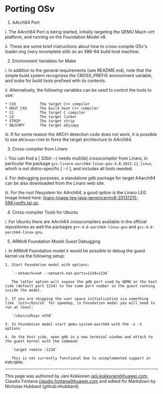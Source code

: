 Porting OSv
===========

1. AArch64 Port
  
  i. The AArch64 Port is being started, initially targeting the QEMU Mach-virt platform, and running on the Foundation Model v8.
  
  ii. These are some brief instructions about how to cross-compile OSv's loader.img (very incomplete still) on an X86-64 build host machine.

2. Environment Variables for Make

i. In addition to the general requirements (see README.md), note that the simple build system recognizes the CROSS_PREFIX environment variable, and looks for build tools prefixed with its contents.

ii. Alternatively, the following variables can be used to control the tools to use:

    * CXX           The target C++ compiler
    * HOST_CXX      The build host C++ compiler
    * CC            The target C compiler
    * LD            The target linker
    * STRIP         The target strip
    * OBJCOPY       The target objcopy

iii. If for some reason the ARCH-detection code does not work, it is possible to use `ARCH=aarch64` to force the target architecture to AArch64.

3. Cross-compiler from Linaro

  i. You can find a [ 32bit :-( needs multilib] crosscompiler from Linaro, in particular the package `gcc-linaro-aarch64-linux-gnu-4.8-2013.12_linux`, which is not distro-specific [ :-) ], and includes all tools needed.

  ii. For debugging purposes, a standalone gdb package for target AAarch64 can be also downloaded from the Linaro web site.

  iii. For the root filesystem for AArch64, a good option is the Linaro LEG Image linked here: [linaro-image-leg-java-genericarmv8-20131215-598.rootfs.tar.gz](https://releases.linaro.org/archive/13.12/openembedded/images/leg-java-armv8/linaro-image-leg-java-genericarmv8-20131215-598.rootfs.tar.gz).

4. Cross-compiler Tools for Ubuntu

  i. For Ubuntu there are AArch64 crosscompilers available in the official repositories as well the packages `g++-4.8-aarch64-linux-gnu` and `gcc-4.8-aarch64-linux-gnu`.
  
5. ARMv8 Foundation Model Guest Debugging

  i. In ARMv8 Foundation model it would be possible to debug the guest kernel
via the following setup:

    1. Start Foundation model with options:

       `--network=nat --network-nat-ports=1234=1234`

       The latter option will expose the gdb port used by QEMU on the host side (default port 1234) to the same port number in the guest running inside the model.

    2. If you are skipping the user space initialization via something like `init=/bin/sh` for speedup, in Foundation model you will need to run at least:

       `/sbin/udhcpc eth0`

    3. In Foundation model start qemu-system-aarch64 with the -s -S options

    4. On the host side, open gdb in a new terminal window and attach to the guest kernel with the command:

       `target remote :1234`

       This is not currently functional due to unimplemented support in KVM/QEMU.


---
This page was authored by Jani Kokkonen <jani.kokkonen@huawei.com>, Claudio Fontana <claudio.fontana@huawei.com> and edited for Markdown by Nicholas Hubbard (github:nhubbard).
